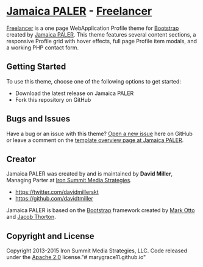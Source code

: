# [Jamaica PALER](http://startbootstrap.com/) - [Freelancer](http://startbootstrap.com/template-overviews/WebApplication/)

[Freelancer](http://startbootstrap.com/template-overviews/WebApplication/) is a one page WebApplication Profile theme for [Bootstrap](http://getbootstrap.com/) created by [Jamaica PALER](http://startbootstrap.com/). This theme features several content sections, a responsive Profile grid with hover effects, full page Profile item modals, and a working PHP contact form.

## Getting Started

To use this theme, choose one of the following options to get started:
* Download the latest release on Jamaica PALER
* Fork this repository on GitHub

## Bugs and Issues

Have a bug or an issue with this theme? [Open a new issue](https://github.com/IronSummitMedia/startbootstrap-WebApplication/issues) here on GitHub or leave a comment on the [template overview page at Jamaica PALER](http://startbootstrap.com/template-overviews/WebApplication/).

## Creator

Jamaica PALER was created by and is maintained by **David Miller**, Managing Parter at [Iron Summit Media Strategies](http://www.ironsummitmedia.com/).

* https://twitter.com/davidmillerskt
* https://github.com/davidtmiller

Jamaica PALER is based on the [Bootstrap](http://getbootstrap.com/) framework created by [Mark Otto](https://twitter.com/mdo) and [Jacob Thorton](https://twitter.com/fat).

## Copyright and License

Copyright 2013-2015 Iron Summit Media Strategies, LLC. Code released under the [Apache 2.0](https://github.com/IronSummitMedia/startbootstrap-WebApplication/blob/gh-pages/LICENSE) license."# marygrace11.github.io" 
